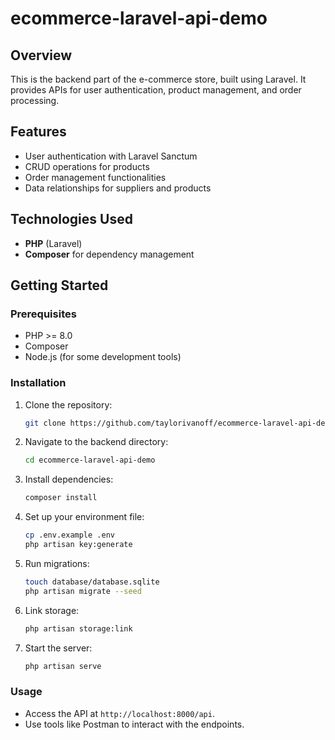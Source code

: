 # ecommerce-laravel-api-demo

## Overview

This is the backend part of the e-commerce store, built using Laravel. It provides APIs for user authentication, product management, and order processing.

## Features

-   User authentication with Laravel Sanctum
-   CRUD operations for products
-   Order management functionalities
-   Data relationships for suppliers and products

## Technologies Used

-   **PHP** (Laravel)
-   **Composer** for dependency management

## Getting Started

### Prerequisites

-   PHP >= 8.0
-   Composer
-   Node.js (for some development tools)

### Installation

1. Clone the repository:

    ```bash
    git clone https://github.com/taylorivanoff/ecommerce-laravel-api-demo.git
    ```

2. Navigate to the backend directory:

    ```bash
    cd ecommerce-laravel-api-demo
    ```

3. Install dependencies:

    ```bash
    composer install
    ```

4. Set up your environment file:

    ```bash
    cp .env.example .env
    php artisan key:generate
    ```

5. Run migrations:

    ```bash
    touch database/database.sqlite
    php artisan migrate --seed
    ```

6. Link storage:

    ```bash
    php artisan storage:link
    ```

7. Start the server:
    ```bash
    php artisan serve
    ```

### Usage

-   Access the API at `http://localhost:8000/api`.
-   Use tools like Postman to interact with the endpoints.
